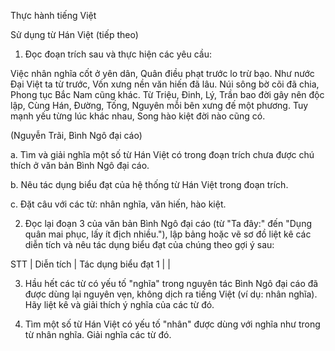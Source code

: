 Thực hành tiếng Việt

Sử dụng từ Hán Việt (tiếp theo)

1. Đọc đoạn trích sau và thực hiện các yêu cầu:

Việc nhân nghĩa cốt ở yên dân,
Quân điều phạt trước lo trừ bạo.
Như nước Đại Việt ta từ trước,
Vốn xưng nền văn hiến đã lâu.
Núi sông bờ cõi đã chia,
Phong tục Bắc Nam cũng khác.
Từ Triệu, Đinh, Lý, Trần bao đời gây nên độc lập,
Cùng Hán, Đường, Tống, Nguyên mỗi bên xưng đế một phương.
Tuy mạnh yếu từng lúc khác nhau,
Song hào kiệt đời nào cũng có.

(Nguyễn Trãi, Bình Ngô đại cáo)

a. Tìm và giải nghĩa một số từ Hán Việt có trong đoạn trích chưa được chú thích ở văn bản Bình Ngô đại cáo.

b. Nêu tác dụng biểu đạt của hệ thống từ Hán Việt trong đoạn trích.

c. Đặt câu với các từ: nhân nghĩa, văn hiến, hào kiệt.

2. Đọc lại đoạn 3 của văn bản Bình Ngô đại cáo (từ "Ta đây:" đến "Dụng quân mai phục, lấy ít địch nhiều."), lập bảng hoặc vẽ sơ đồ liệt kê các diễn tích và nêu tác dụng biểu đạt của chúng theo gợi ý sau:

STT | Diễn tích | Tác dụng biểu đạt
1   |           |

3. Hầu hết các từ có yếu tố "nghĩa" trong nguyên tác Bình Ngô đại cáo đã được dùng lại nguyên vẹn, không dịch ra tiếng Việt (ví dụ: nhân nghĩa). Hãy liệt kê và giải thích ý nghĩa của các từ đó.

4. Tìm một số từ Hán Việt có yếu tố "nhân" được dùng với nghĩa như trong từ nhân nghĩa. Giải nghĩa các từ đó.